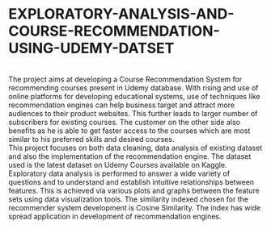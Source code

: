 # EXPLORATORY-ANALYSIS-AND-COURSE-RECOMMENDATION-USING-UDEMY-DATSET
<br>
The project aims at developing a Course Recommendation System for recommending courses present in Udemy database. With rising and use of online platforms for developing educational systems, use of techniques like recommendation engines can help business target and attract more audiences to their product websites. This further leads to larger number of subscribers for existing courses. The customer on the other side also benefits as he is able to get faster access to the courses which are most similar to his preferred skills and desired courses.
<br>
This project focuses on both data cleaning, data analysis of existing dataset and also the implementation of the recommendation engine. The dataset used is the latest dataset on Udemy Courses available on Kaggle. Exploratory data analysis is performed to answer a wide variety of questions and to understand and establish intuitive relationships between features. This is achieved via various plots and graphs between the feature sets using data visualization tools. The similarity indexed chosen for the recommender system development is Cosine Similarity. The index has wide spread application in development of recommendation engines.
